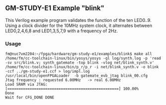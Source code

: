 ## GM-STUDY-E1 Example "blink"

This Verilog example program validates the function of the ten LED0..9. Using a clock divider for the 10MHz system clock, it alternates between LED0,2,4,6,8 and LED1,3,5,7,9 with a frequency of 2Hz.

### Usage

```
fm@nuc7vm2204:~/fpga/hardware/gm-study-e1/examples/blink$ make all
/home/fm/cc-toolchain-linux/bin/yosys/yosys -ql log/synth.log -p 'read -sv src/blink.v; synth_gatemate -top blink -vlog net/blink_synth.v'
/home/fm/cc-toolchain-linux/bin/p_r/p_r -i net/blink_synth.v -o blink -ccf ../gm-study-e1.ccf > log/impl.log
/usr/local/bin/openFPGALoader  -b gatemate_evb_jtag blink_00.cfg
Jtag frequency : requested 6.00MHz   -> real 6.00MHz
Load SRAM via JTAG: [==================================================] 100.00%
Done
Wait for CFG_DONE DONE
```
